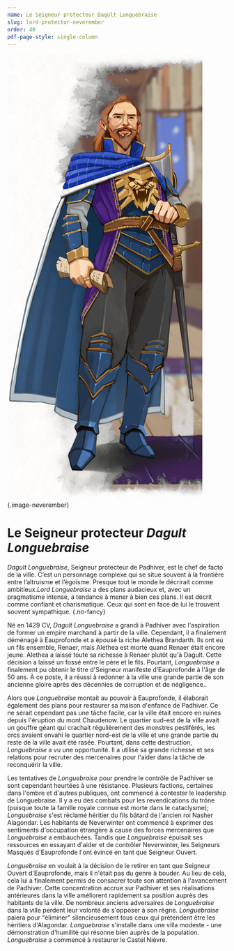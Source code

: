 ```yaml
---
name: Le Seigneur protecteur Dagult Longuebraise
slug: lord-protector-neverember
order: 40
pdf-page-style: single-column
---
```


![Lord Longuebraise](Images/LordNeverember.jpg){.image-neverember}

# Le Seigneur protecteur *Dagult Longuebraise*

*Dagult Longuebraise*, Seigneur protecteur de Padhiver, est le chef de facto de la ville. C’est un personnage complexe qui se situe souvent à la frontière entre l’altruisme et l’égoïsme. Presque tout le monde le décrirait comme ambitieux.*Lord Longuebraise* a des plans audacieux et, avec un pragmatisme intense, a tendance à mener à bien ces plans. Il est décrit comme confiant et charismatique. Ceux qui sont en face de lui le trouvent souvent sympathique. {.no-fancy}

Né en 1429 CV, *Dagult Longuebraise* a grandi à Padhiver avec l'aspiration de former un empire marchand à partir de la ville. Cependant, il a finalement déménagé à Eauprofonde et a épousé la riche Alethea Brandarth. Ils ont eu un fils ensemble, Renaer, mais Alethea est morte quand Renaer était encore jeune. Alethea a laissé toute sa richesse à Renaer plutôt qu'à Dagult. Cette décision a laissé un fossé entre le père et le fils. Pourtant, *Longuebraise* a finalement pu obtenir le titre d'Seigneur manifeste  d’Eauprofonde à l'âge de 50 ans. À ce poste, il a réussi à redonner à la ville une grande partie de son ancienne gloire après des décennies de corruption et de négligence..

Alors que *Longuebraise* montait au pouvoir à Eauprofonde, il élaborait également des plans pour restaurer sa maison d'enfance de Padhiver. Ce ne serait cependant pas une tâche facile, car la ville était encore en ruines depuis l'éruption du mont Chaudenow. Le quartier sud-est de la ville avait un gouffre géant qui crachait régulièrement des monstres pestiférés, les orcs avaient envahi le quartier nord-est de la ville et une grande partie du reste de la ville avait été rasée. Pourtant, dans cette destruction, *Longuebraise* a vu une opportunité. Il a utilisé sa grande richesse et ses relations pour recruter des mercenaires pour l'aider dans la tâche de reconquérir la ville.

Les tentatives de *Longuebraise* pour prendre le contrôle de Padhiver se sont cependant heurtées à une résistance. Plusieurs factions, certaines dans l'ombre et d'autres publiques, ont commencé à contester le leadership de Longuebraise. Il y a eu des combats pour les revendications du trône (puisque toute la famille royale connue est morte dans le cataclysme); *Longuebraise* s'est réclamé héritier du fils bâtard de l'ancien roi Nasher Alagondar. Les habitants de Neverwinter ont commencé à exprimer des sentiments d'occupation étrangère à cause des forces mercenaires que *Longuebraise* a embauchées. Tandis que *Longuebraise* épuisait ses ressources en essayant d'aider et de contrôler Neverwinter, les Seigneurs Masqués d'Eauprofonde l'ont évincé en tant que Seigneur Ouvert.

*Longuebraise* en voulait à la décision de le retirer en tant que Seigneur Ouvert d'Eauprofonde, mais il n'était pas du genre à bouder. Au lieu de cela, cela lui a finalement permis de consacrer toute son attention à l'avancement de Padhiver. Cette concentration accrue sur Padhiver et ses réalisations antérieures dans la ville améliorent rapidement sa position auprès des habitants de la ville. De nombreux anciens adversaires de *Longuebraise* dans la ville perdent leur volonté de s'opposer à son règne. *Longuebraise* paiera pour "éliminer" silencieusement tous ceux qui prétendent être les héritiers d'Alagondar. *Longuebraise* s'installe dans une villa modeste - une démonstration d'humilité qui résonne bien auprès de la population. *Longuebraise* a commencé à restaurer le Castel Nièvre.
